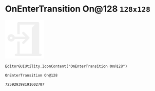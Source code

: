 # OnEnterTransition On@128 `128x128`
<img src="/img/OnEnterTransition%20On@128.png" width=128 height=128>

``` CSharp
EditorGUIUtility.IconContent("OnEnterTransition On@128")
```
```
OnEnterTransition On@128
```
```
725929398191602707
```
